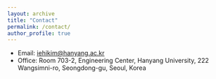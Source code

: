 ```yaml
---
layout: archive
title: "Contact"
permalink: /contact/
author_profile: true
---
```

- Email: iehikim@hanyang.ac.kr
- Office: Room 703-2, Engineering Center, Hanyang University, 222 Wangsimni-ro, Seongdong-gu, Seoul,  Korea<br />
